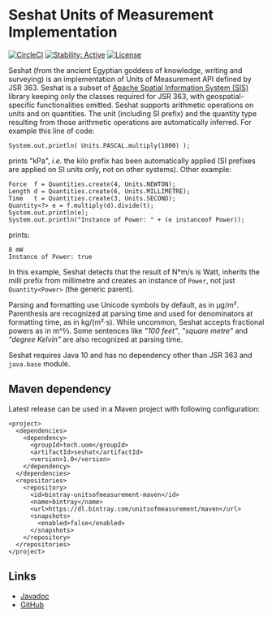 # Seshat Units of Measurement Implementation

[![CircleCI](https://circleci.com/gh/unitsofmeasurement/seshat.svg?style=svg)](https://circleci.com/gh/unitsofmeasurement/seshat)
[![Stability: Active](https://masterminds.github.io/stability/active.svg)](https://masterminds.github.io/stability/active.html)
[![License](https://img.shields.io/badge/license-Apache2-red.svg)](http://opensource.org/licenses/apache-2.0)

Seshat (from the ancient Egyptian goddess of knowledge, writing and surveying)
is an implementation of Units of Measurement API defined by JSR 363. Seshat is
a subset of [Apache Spatial Information System (SIS)](http://sis.apache.org/)
library keeping only the classes required for JSR 363, with geospatial-specific
functionalities omitted.
Seshat supports arithmetic operations on units and on quantities.
The unit (including SI prefix) and the quantity type resulting from
those arithmetic operations are automatically inferred.
For example this line of code:

```
System.out.println( Units.PASCAL.multiply(1000) );
```

prints "kPa", _i.e._ the kilo prefix has been automatically applied
(SI prefixes are applied on SI units only, not on other systems).
Other example:

```
Force  f = Quantities.create(4, Units.NEWTON);
Length d = Quantities.create(6, Units.MILLIMETRE);
Time   t = Quantities.create(3, Units.SECOND);
Quantity<?> e = f.multiply(d).divide(t);
System.out.println(e);
System.out.println("Instance of Power: " + (e instanceof Power));
```

prints:

```
8 mW
Instance of Power: true
```

In this example, Seshat detects that the result of N*m/s is Watt,
inherits the milli prefix from millimetre and creates an instance
of `Power`, not just `Quantity<Power>` (the generic parent).

Parsing and formatting use Unicode symbols by default, as in µg/m².
Parenthesis are recognized at parsing time and used for denominators at formatting time, as in kg/(m²⋅s).
While uncommon, Seshat accepts fractional powers as in m^⅔.
Some sentences like _"100 feet"_, _"square metre"_ and _"degree Kelvin"_
are also recognized at parsing time.

Seshat requires Java 10 and has no dependency other than JSR 363 and `java.base` module.


## Maven dependency

Latest release can be used in a Maven project with following configuration:

```
<project>
  <dependencies>
    <dependency>
      <groupId>tech.uom</groupId>
      <artifactId>seshat</artifactId>
      <version>1.0</version>
    </dependency>
  </dependencies>
  <repositories>
    <repository>
      <id>bintray-unitsofmeasurement-maven</id>
      <name>bintray</name>
      <url>https://dl.bintray.com/unitsofmeasurement/maven</url>
      <snapshots>
        <enabled>false</enabled>
      </snapshots>
    </repository>
  </repositories>
</project>
```


## Links
* [Javadoc](https://unitsofmeasurement.github.io/seshat/api/index.html)
* [GitHub](https://github.com/unitsofmeasurement/seshat)
